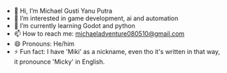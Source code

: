 - 👋 Hi, I’m Michael Gusti Yanu Putra
- 👀 I’m interested in game development, ai and automation
- 🌱 I’m currently learning Godot and python
- 📫 How to reach me: michaeladventure080510@gmail.com
- 😄 Pronouns: He/him
- ⚡ Fun fact: I have 'Miki' as a nickname, even tho it's written in that way, it pronounce 'Micky' in English.
